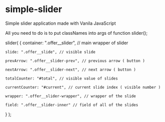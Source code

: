 # simple-slider
Simple slider application made with Vanila JavaScript

All you need to do is to put classNames into args of function slider();

  slider(
  {
    container: ".offer__slider", // main wrapper of slider
    
    slide: ".offer__slide", // visible slide
    
    prevArrow: ".offer__slider-prev", // previous arrow ( button )
    
    nextArrow: ".offer__slider-next", // next arrow ( button )
    
    totalCounter: "#total", // visible value of slides 
    
    currentCounter: "#current", // current slide index ( visible number )
    
    wrapper: ".offer__slider-wrapper", // wrapper of the slide
    
    field: ".offer__slider-inner" // field of all of the slides
  }
  );
